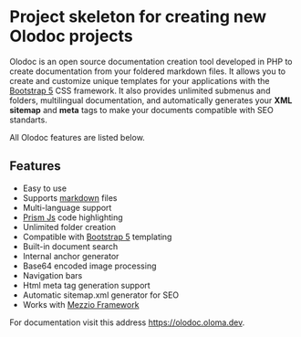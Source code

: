 
# Project skeleton for creating new Olodoc projects

Olodoc is an open source documentation creation tool developed in PHP to create documentation from your foldered markdown files. It allows you to create and customize unique templates for your applications with the <a href="https://getbootstrap.com/" target="_blank">Bootstrap 5</a> CSS framework. It also provides unlimited submenus and folders, multilingual documentation, and automatically generates your <b>XML sitemap</b> and <b>meta</b> tags to make your documents compatible with SEO standarts.

All Olodoc features are listed below.

## Features

* Easy to use
* Supports <a href="https://www.markdownguide.org/" target="_blank">markdown</a> files
* Multi-language support
* <a href="https://prismjs.com/" target="_blank">Prism Js</a> code highlighting
* Unlimited folder creation
* Compatible with <a href="https://getbootstrap.com/" target="_blank">Bootstrap 5</a> templating
* Built-in document search
* Internal anchor generator
* Base64 encoded image processing
* Navigation bars
* Html meta tag generation support
* Automatic sitemap.xml generator for SEO
* Works with <a href="https://docs.mezzio.dev/" target="_blank">Mezzio Framework</a>

For documentation visit this address <a href="https://olodoc.oloma.dev">https://olodoc.oloma.dev</a>.
